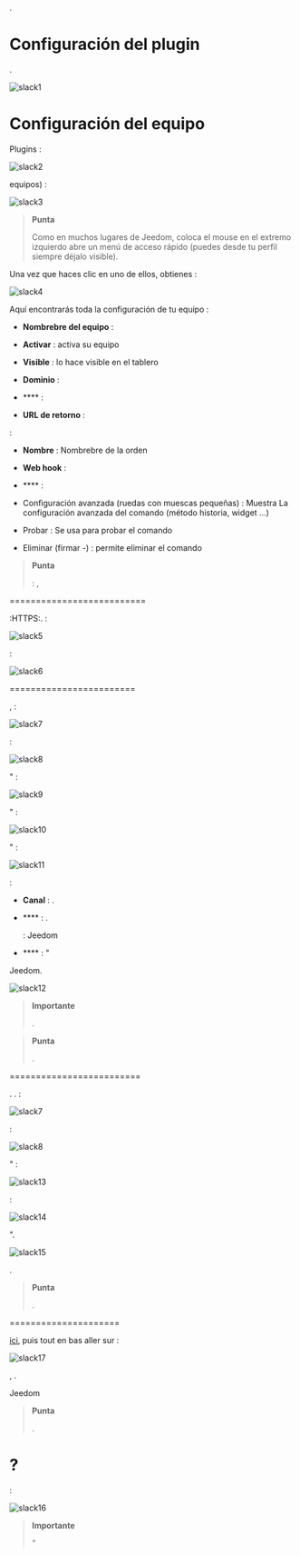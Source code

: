 

.

Configuración del plugin 
=======================


.

![slack1](../images/slack1.PNG)

Configuración del equipo 
=============================


Plugins :

![slack2](../images/slack2.PNG)


equipos) :

![slack3](../images/slack3.PNG)

> **Punta**
>
> Como en muchos lugares de Jeedom, coloca el mouse en el extremo izquierdo
> abre un menú de acceso rápido (puedes
> desde tu perfil siempre déjalo visible).

Una vez que haces clic en uno de ellos, obtienes :

![slack4](../images/slack4.PNG)

Aquí encontrarás toda la configuración de tu equipo :

-   **Nombrebre del equipo** : 

-   **Activar** : activa su equipo

-   **Visible** : lo hace visible en el tablero

-   **Dominio** : 
    

-   **** : 
    
    

-   **URL de retorno** : 
    
    

 :

-   **Nombre** : Nombrebre de la orden

-   **Web hook** : 

-   **** : 
    

-   Configuración avanzada (ruedas con muescas pequeñas) : Muestra
    La configuración avanzada del comando (método
    historia, widget ...)

-   Probar : Se usa para probar el comando

-   Eliminar (firmar -) : permite eliminar el comando

> **Punta**
>
>  : 
> ,
> 
> 
> 
> 
> 

 
==========================

:HTTPS:.
 :

![slack5](../images/slack5.PNG)




 :

![slack6](../images/slack6.PNG)





 
========================


,
 :

![slack7](../images/slack7.PNG)

 :

![slack8](../images/slack8.PNG)

" :

![slack9](../images/slack9.PNG)

" :

![slack10](../images/slack10.PNG)

" :

![slack11](../images/slack11.PNG)

 :

-   **Canal** : 
    . 
    
    

-   **** : 
    . 
    
     : Jeedom
    

-   **** : 
    "




Jeedom.



![slack12](../images/slack12.PNG)



> **Importante**
>
> 
> 
> .

> **Punta**
>
> 
> 
> .

 
=========================


. 
.
 :

![slack7](../images/slack7.PNG)

 :

![slack8](../images/slack8.PNG)

" :

![slack13](../images/slack13.PNG)



 :

![slack14](../images/slack14.PNG)

".

![slack15](../images/slack15.PNG)



.

> **Punta**
>
> 
> .




 
=====================




[ici](HTTPS://api.slack.com/custom-integrations/legacy-tokens), puis tout en bas aller sur :

![slack17](../images/slack17.PNG)


,
. 

Jeedom

> **Punta**
>
> 
> .

 ? 
========================


 :

![slack16](../images/slack16.PNG)

> **Importante**
>
> 
> 
> "
